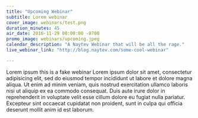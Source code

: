 ```yaml
---
title: "Upcoming Webinar"
subtitle: Lorem webinar
cover_image: webinars/test.png
duration_minutes: 45
air_date: 2016-11-29 00:00:00 -0700
promo_image: webinars/upcoming.jpeg
calendar_description: "A Naytev Webinar that will be all the rage."
live_webinar_link: "http://blog.naytev.com/some-cool-webinar"

---
```


Lorem ipsum this is a fake webinar Lorem ipsum dolor sit amet, consectetur adipisicing elit, sed do eiusmod
tempor incididunt ut labore et dolore magna aliqua. Ut enim ad minim veniam,
quis nostrud exercitation ullamco laboris nisi ut aliquip ex ea commodo
consequat. Duis aute irure dolor in reprehenderit in voluptate velit esse
cillum dolore eu fugiat nulla pariatur. Excepteur sint occaecat cupidatat non
proident, sunt in culpa qui officia deserunt mollit anim id est laborum.

